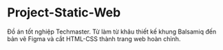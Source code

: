 # Project-Static-Web
Đồ án tốt nghiệp Techmaster. Từ làm từ khâu thiết kế khung Balsamiq đến bản vẽ Figma và cắt HTML-CSS thành trang web hoàn chỉnh.
